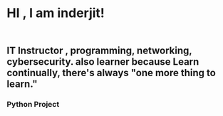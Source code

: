 <h1>HI , I am inderjit!</h1>
<h2><br/>IT Instructor , programming, networking, cybersecurity. 
also learner because
Learn continually, there's always "one more thing to learn."</h2>

<h3>Python Project</h3>

